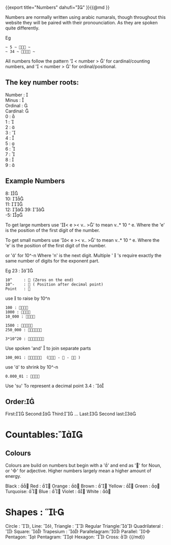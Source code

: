 {{export
	title="Numbers"
	dahufi=""
}}{{@md }}

Numbers are normally written using arabic numarals, though throughout this website they will be paired with their pronounciation. As they are spoken quite differently.

Eg

	~ 5 ~  ~
	~ 34 ~  ~


All numbers follow the pattern  ' < number > '  for cardinal/counting numbers,
and ' < number > ' for ordinal/positional.

The key number roots:
-----------

Number  :     
Minus	:     
Ordinal :     
Cardinal:     
0 :     
1 :     
2 :     
3 :     
4 :     
5 :     
6 :     
7 :     
8 :     
9 :     

Example Numbers
--------
8:      
10:     
11:     
12: 
39:     
-5:     


To get large numbers use '< e >< v.. >' to mean v..* 10 ^ e. Where the 'e' is the position of the first digit of the number.

To get small numbers use '< e >< v.. >' to mean v..* 10 ^ e. Where the 'e' is the position of the first digit of the number.

or '' for 10^-n Where 'n' is the next digit. Multiple '  's require exactly the same number of digits for the exponent part.

Eg
	 23 : 

    10^     :  (Zeros on the end)    
    10^-    :  ( Position after decimal point)    
    Point   :     


use  to raise by 10^n

    100 : 
    1000 : 
    10_000 : 

    1500 : 
    250_000 : 

    3*10^20 : 

Use spoken 'and'   to join separate parts

    100_001 :   ( -  -  )

use '' to shrink by 10^-n

    0.000_01 : 

Use 'su' To represent a decimal point
    3.4 : 


Order:
--------
First:
Second:
Third:
...
Last:
Second last:

Countables:
==========

Colours
----------------
Colours are build on numbers but begin with a '' and end as '' for Noun, or '' for adjective. Higher numbers largely mean a higher amount of energy.

Black   : 
Red     : 
Orange  : 
Brown   : 
Yellow  : 
Green   : 
Turquoise: 
Blue    : 
Violet  : 
White   : 

Shapes : 
=======

Circle : ,
Line: ,
Triangle : 
Regular Triangle:
Quadrilateral : 
Square: 
Trapesium : 
Parallelagram:
Parallel: 
Pentagon: 
Pentagram: 
Hexagon: 
Cross: 
{{/md}}
